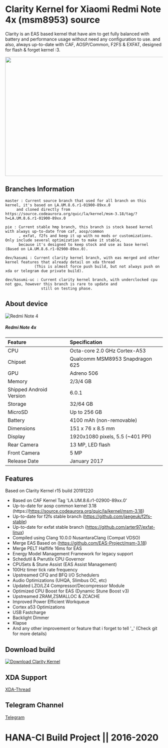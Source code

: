 # Clarity Kernel for Xiaomi Redmi Note 4x (msm8953) source

Clarity is an EAS based kernel that have aim to get fully balanced with battery and performance usage without need any configuration to use. 
and also, always up-to-date with CAF, AOSP/Common, F2FS & EXFAT, designed for flash & forget kernel :3.

<p align="center">
  <img width="950" height="380" src="https://raw.githubusercontent.com/Nicklas373/kernel_xiaomi_msm8953-3.18-2/readme/background.png"><br>
</p>

## Branches Information
```
master : Current source branch that used for all branch on this kernel, it's based on LA.UM.8.6.r1-01900-89xx.0
	 and cloned directly from https://source.codeaurora.org/quic/la/kernel/msm-3.18/tag/?h=LA.UM.8.6.r1-01900-89xx.0

pie : Current stable hmp branch, this branch is stock based kernel with always up-to-date from caf, aosp/common
      , exfat, f2fs and keep it up with no mods or customizations. Only include several optimization to make it stable,
      because it's designed to keep stock and use as base kernel (Based on LA.UM.8.6.r1-02900-89xx.0).

dev/kasumi : Current clarity kernel branch, with eas merged and other kernel features that already detail on xda thread
             (This is almost force push build, but not always push on xda or telegram due private build).

dev/kasumi-uc : Current clarity kernel branch, with underclocked cpu not gpu, however this branch is rare to update and
                still on testing phase.
```

## About device
![Redmi Note 4](http://i01.appmifile.com/webfile/globalimg/7/537557F3-A4F1-2490-E9D3-138B2A11DBF6.png "Redmi Note 4")

##### Redmi Note 4x
| Feature                 | Specification                     |
| :---------------------- | :-------------------------------- |
| CPU                     | Octa-core 2.0 GHz Cortex-A53      |
| Chipset                 | Qualcomm MSM8953 Snapdragon 625   |
| GPU                     | Adreno 506                        |
| Memory                  | 2/3/4 GB                          |
| Shipped Android Version | 6.0.1                             |
| Storage                 | 32/64 GB                          |
| MicroSD                 | Up to 256 GB                      |
| Battery                 | 4100 mAh (non-removable)          |
| Dimensions              | 151 x 76 x 8.5 mm                 |
| Display                 | 1920x1080 pixels, 5.5 (~401 PPI)  |
| Rear Camera             | 13 MP, LED flash                  |
| Front Camera            | 5 MP                              |
| Release Date            | January 2017                      |

## Features
Based on Clarity Kernel r15 build 20191220
- Based on CAF Kernel Tag 'LA.UM.8.6.r1-02900-89xx.0'
- Up-to-date for aosp common kernel 3.18 (https://https://source.codeaurora.org/quic/la/kernel/msm-3.18)
- Up-to-date for f2fs stable branch (https://github.com/jaegeuk/f2fs-stable)
- Up-to-date for exfat stable branch (https://github.com/arter97/exfat-linux)
- Compiled using Clang 10.0.0 NusantaraClang (Compat VDSO)
- Merge EAS Based on (https://github.com/EAS-Project/msm-3.18)
- Merge PELT Halflife 16ms for EAS
- Energy Model Management Framework for legacy support
- Schedutil & Pwrutilx CPU Governor
- CPUSets & Stune Assist (EAS Assist Management)
- 100Hz timer tick rate frequency
- Upstreamed CFQ and BFQ I/O Schedulers
- Audio Optimizations (UHQA, Slimbus OC, etc)
- Updated LZO/LZ4 Compressor/Decompressor Module
- Optimized CPU Boost for EAS (Dynamic Stune Boost v3)
- Upstreamed ZRAM,ZSMALLOC & ZCACHE
- Improved Power Efficient Workqueue
- Cortex a53 Optimizations
- USB Fastcharge
- Backlight Dimmer
- Klapse
- And any other improvement or feature that i forget to tell '_' (Check git for more details)

## Download build
[![Download Clarity Kernel](https://a.fsdn.com/con/app/sf-download-button)](https://sourceforge.net/projects/clarity-kernel/files/Mido/r16/)

## XDA Support
[XDA-Thread](https://forum.xda-developers.com/redmi-note-4/xiaomi-redmi-note-4-snapdragon-roms-kernels-recoveries--other-development/kernel-clarity-kernel-t3992235)

## Telegram Channel
[Telegram](https://t.me/clarityci)

# HANA-CI Build Project || 2016-2020
